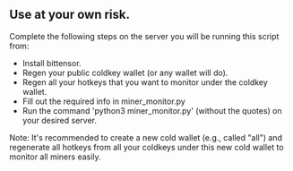 ## Use at your own risk.

Complete the following steps on the server you will be running this script from:
- Install bittensor.
- Regen your public coldkey wallet (or any wallet will do).
- Regen all your hotkeys that you want to monitor under the coldkey wallet.
- Fill out the required info in miner_monitor.py
- Run the command 'python3 miner_monitor.py' (without the quotes) on your desired server.

Note: It's recommended to create a new cold wallet (e.g., called "all") and regenerate all hotkeys from all your coldkeys under this new cold wallet to monitor all miners easily.